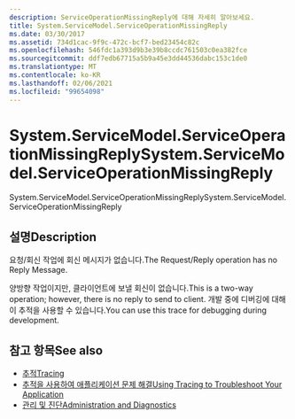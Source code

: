 ```yaml
---
description: ServiceOperationMissingReply에 대해 자세히 알아보세요.
title: System.ServiceModel.ServiceOperationMissingReply
ms.date: 03/30/2017
ms.assetid: 734d1cac-9f9c-472c-bcf7-bed23454c82c
ms.openlocfilehash: 546fdc1a393d9b3e39b8ccdc761503c0ea382fce
ms.sourcegitcommit: ddf7edb67715a5b9a45e3dd44536dabc153c1de0
ms.translationtype: MT
ms.contentlocale: ko-KR
ms.lasthandoff: 02/06/2021
ms.locfileid: "99654098"
---
```

# <a name="systemservicemodelserviceoperationmissingreply"></a><span data-ttu-id="88a44-103">System.ServiceModel.ServiceOperationMissingReply</span><span class="sxs-lookup"><span data-stu-id="88a44-103">System.ServiceModel.ServiceOperationMissingReply</span></span>

<span data-ttu-id="88a44-104">System.ServiceModel.ServiceOperationMissingReply</span><span class="sxs-lookup"><span data-stu-id="88a44-104">System.ServiceModel.ServiceOperationMissingReply</span></span>  
  
## <a name="description"></a><span data-ttu-id="88a44-105">설명</span><span class="sxs-lookup"><span data-stu-id="88a44-105">Description</span></span>  

 <span data-ttu-id="88a44-106">요청/회신 작업에 회신 메시지가 없습니다.</span><span class="sxs-lookup"><span data-stu-id="88a44-106">The Request/Reply operation has no Reply Message.</span></span>  
  
 <span data-ttu-id="88a44-107">양방향 작업이지만, 클라이언트에 보낼 회신이 없습니다.</span><span class="sxs-lookup"><span data-stu-id="88a44-107">This is a two-way operation; however, there is no reply to send to client.</span></span> <span data-ttu-id="88a44-108">개발 중에 디버깅에 대해 이 추적을 사용할 수 있습니다.</span><span class="sxs-lookup"><span data-stu-id="88a44-108">You can use this trace for debugging during development.</span></span>  
  
## <a name="see-also"></a><span data-ttu-id="88a44-109">참고 항목</span><span class="sxs-lookup"><span data-stu-id="88a44-109">See also</span></span>

- [<span data-ttu-id="88a44-110">추적</span><span class="sxs-lookup"><span data-stu-id="88a44-110">Tracing</span></span>](index.md)
- [<span data-ttu-id="88a44-111">추적을 사용하여 애플리케이션 문제 해결</span><span class="sxs-lookup"><span data-stu-id="88a44-111">Using Tracing to Troubleshoot Your Application</span></span>](using-tracing-to-troubleshoot-your-application.md)
- [<span data-ttu-id="88a44-112">관리 및 진단</span><span class="sxs-lookup"><span data-stu-id="88a44-112">Administration and Diagnostics</span></span>](../index.md)
